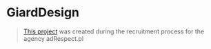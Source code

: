 # GiardDesign
> [This project](https://kristinana97.github.io/GiardDesign/) was created during the recruitment process for the agency adRespect.pl
